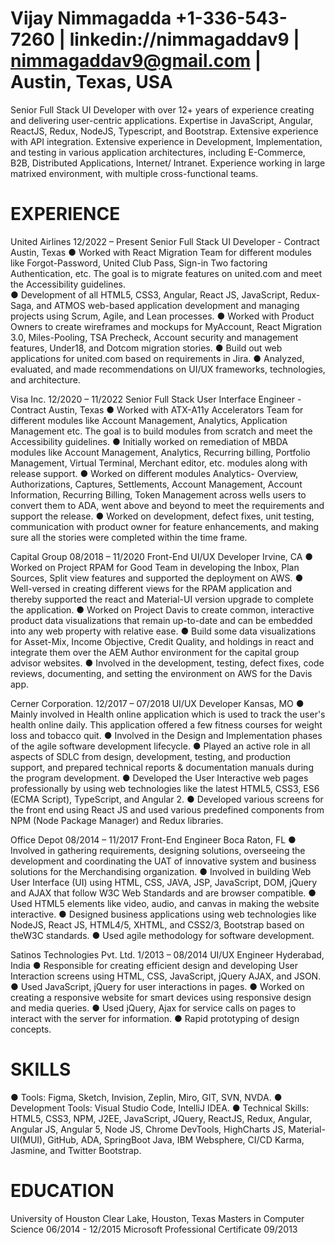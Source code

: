 Vijay Nimmagadda
+1-336-543-7260 | linkedin://nimmagaddav9 | nimmagaddav9@gmail.com | Austin, Texas, USA
====================================================================================================================================================================================

Senior Full Stack UI Developer with over 12+ years of experience creating and delivering user-centric applications. Expertise in JavaScript, Angular, ReactJS, Redux, NodeJS, Typescript, and Bootstrap. Extensive experience with API integration. Extensive experience in Development, Implementation, and testing in various application architectures, including E-Commerce, B2B, Distributed Applications, Internet/ Intranet. Experience working in large matrixed environment, with multiple cross-functional teams. 


EXPERIENCE
====================================================================================================================================================================================
United Airlines	12/2022 – Present
Senior Full Stack UI Developer - Contract	Austin, Texas
●	Worked with React Migration Team for different modules like Forgot-Password, United Club Pass, Sign-in Two factoring Authentication, etc. The goal is to migrate features on united.com and meet the Accessibility guidelines.                                                                                             
●	Development of all HTML5, CSS3, Angular, React JS, JavaScript, Redux-Saga, and ATMOS web-based application development and managing projects using Scrum, Agile, and Lean processes.
●	Worked with Product Owners to create wireframes and mockups for MyAccount, React Migration 3.0, Miles-Pooling, TSA Precheck, Account security and management features, Under18, and Dotcom migration stories.
●	Build out web applications for united.com based on requirements in Jira.
●	Analyzed, evaluated, and made recommendations on UI/UX frameworks, technologies, and architecture.


Visa Inc.	12/2020 – 11/2022
Senior Full Stack User Interface Engineer - Contract	Austin, Texas
●	Worked with ATX-A11y Accelerators Team for different modules like Account Management, Analytics, Application Management etc. The goal is to build modules from scratch and meet the Accessibility guidelines.
●	Initially worked on remediation of MBDA modules like Account Management, Analytics, Recurring billing, Portfolio Management, Virtual Terminal, Merchant editor, etc. modules along with release support. 
●	Worked on different modules Analytics- Overview, Authorizations, Captures, Settlements, Account Management, Account Information, Recurring Billing, Token Management across wells users to convert them to ADA, went above and beyond to meet the requirements and support the release.
●	Worked on development, defect fixes, unit testing, communication with product owner for feature enhancements, and making sure all the stories were completed within the time frame.


Capital Group	08/2018 – 11/2020
Front-End UI/UX Developer	Irvine, CA
●	Worked on Project RPAM for Good Team in developing the Inbox, Plan Sources, Split view features and supported the deployment on AWS.
●	Well-versed in creating different views for the RPAM application and thereby supported the react and Material-UI version upgrade to complete the application.
●	Worked on Project Davis to create common, interactive product data visualizations that remain up-to-date and can be embedded into any web property with relative ease.
●	Build some data visualizations for Asset-Mix, Income Objective, Credit Quality, and holdings in react and integrate them over the AEM Author environment for the capital group advisor websites.
●	Involved in the development, testing, defect fixes, code reviews, documenting, and setting the environment on AWS for the Davis app.


Cerner Corporation.	12/2017 – 07/2018
UI/UX Developer	Kansas, MO
●	Mainly involved in Health online application which is used to track the user's health online daily. This application offered a few fitness courses for weight loss and tobacco quit.
●	Involved in the Design and Implementation phases of the agile software development lifecycle. 
●	Played an active role in all aspects of SDLC from design, development, testing, and production support, and prepared technical reports & documentation manuals during the program development. 
●	Developed the User Interactive web pages professionally by using web technologies like the latest HTML5, CSS3, ES6 (ECMA Script), TypeScript, and Angular 2.
●	Developed various screens for the front end using React JS and used various predefined components from NPM (Node Package Manager) and Redux libraries.


Office Depot	08/2014 – 11/2017
Front-End Engineer                                                                                                                           Boca Raton, FL
●	Involved in gathering requirements, designing solutions, overseeing the development and coordinating the UAT of innovative system and business solutions for the Merchandising organization.
●	Involved in building Web User Interface (UI) using HTML, CSS, JAVA, JSP, JavaScript, DOM, jQuery and AJAX that follow W3C Web Standards and are browser compatible. 
●	Used HTML5 elements like video, audio, and canvas in making the website interactive. 
●	Designed business applications using web technologies like NodeJS, React JS, HTML4/5, XHTML, and CSS2/3, Bootstrap based on theW3C standards. 
●	Used agile methodology for software development.


Satinos Technologies Pvt. Ltd.	1/2013 – 08/2014
UI/UX Engineer	Hyderabad, India
●	Responsible for creating efficient design and developing User Interaction screens using HTML, CSS, JavaScript, jQuery AJAX, and JSON. 
●	Used JavaScript, jQuery for user interactions in pages. 
●	Worked on creating a responsive website for smart devices using responsive design and media queries. 
●	Used jQuery, Ajax for service calls on pages to interact with the server for information. 
●	Rapid prototyping of design concepts.


SKILLS
======================================================================================================================================================================================
●	Tools: Figma, Sketch, Invision, Zeplin, Miro, GIT, SVN, NVDA.
●	Development Tools: Visual Studio Code, IntelliJ IDEA.
●	Technical Skills: HTML5, CSS3, NPM, J2EE, JavaScript, JQuery, ReactJS, Redux, Angular, Angular JS, Angular 5, Node JS, Chrome DevTools, HighCharts JS, Material-UI(MUI), GitHub,  ADA, SpringBoot Java, IBM Websphere, CI/CD Karma, Jasmine, and Twitter Bootstrap.

EDUCATION
======================================================================================================================================================================================
University of Houston Clear Lake, Houston, Texas
Masters in Computer Science	06/2014 - 12/2015
Microsoft
Professional Certificate	09/2013

